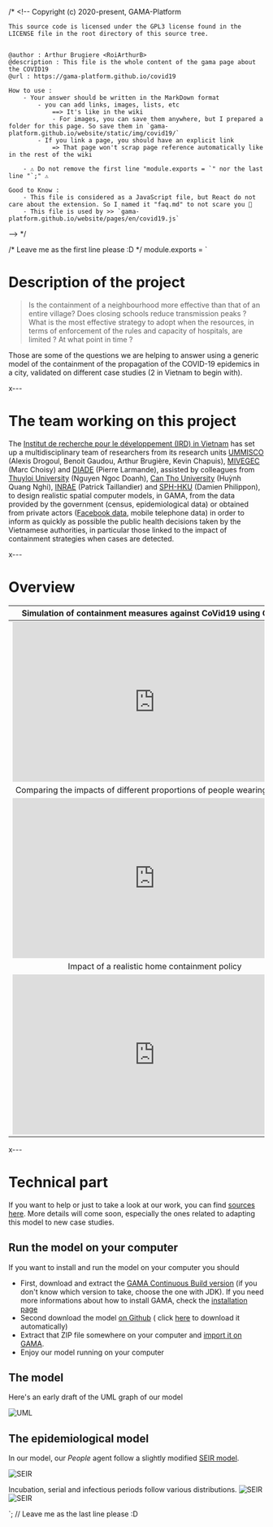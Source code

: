 /* <!--
	Copyright (c) 2020-present, GAMA-Platform

	This source code is licensed under the GPL3 license found in the
	LICENSE file in the root directory of this source tree.


	@author : Arthur Brugiere <RoiArthurB>
	@description : This file is the whole content of the gama page about the COVID19
	@url : https://gama-platform.github.io/covid19

	How to use :
		- Your answer should be written in the MarkDown format 
			- you can add links, images, lists, etc 
				==> It's like in the wiki
				- For images, you can save them anywhere, but I prepared a folder for this page. So save them in `gama-platform.github.io/website/static/img/covid19/`
			- If you link a page, you should have an explicit link
				=> That page won't scrap page reference automatically like in the rest of the wiki

		- ⚠️ Do not remove the first line "module.exports = `" nor the last line "`;" ⚠️

	Good to Know : 
		- This file is considered as a JavaScript file, but React do not care about the extension. So I named it "faq.md" to not scare you 🐻
		- This file is used by >> `gama-platform.github.io/website/pages/en/covid19.js`

--> */

/* Leave me as the first line please :D */ module.exports = `

# Description of the project

> Is the containment of a neighbourhood more effective than that of an entire village? Does closing schools reduce transmission peaks ? What is the most effective strategy to adopt when the resources, in terms of enforcement of the rules and capacity of hospitals, are limited ? At what point in time ? 

Those are some of the questions we are helping to answer using a generic model of the containment of the propagation of the COVID-19 epidemics in a city, validated on different case studies (2 in Vietnam to begin with).

x---

# The team working on this project 

The [Institut de recherche pour le développement (IRD) in Vietnam](https://en-vietnam.ird.fr/) has set up a multidisciplinary team of researchers from its research units [UMMISCO](https://www.ummisco.fr/) (Alexis Drogoul, Benoit Gaudou, Arthur Brugière, Kevin Chapuis), [MIVEGEC](https://www.mivegec.ird.fr/en/) (Marc Choisy) and [DIADE](https://diade.ird.fr/en) (Pierre Larmande), assisted by colleagues from [Thuyloi University](http://en.tlu.edu.vn/) (Nguyen Ngoc Doanh), [Can Tho University](https://en.ctu.edu.vn/) (Huỳnh Quang Nghi), [INRAE](https://www.inrae.fr/en) (Patrick Taillandier) and [SPH-HKU](https://sph.hku.hk/en/) (Damien Philippon), to design realistic spatial computer models, in GAMA, from the data provided by the government (census, epidemiological data) or obtained from private actors ([Facebook data](https://dataforgood.fb.com/), mobile telephone data) in order to inform as quickly as possible the public health decisions taken by the Vietnamese authorities, in particular those linked to the impact of containment strategies when cases are detected.

x---

# Overview

| Simulation of containment measures against CoVid19 using GAMA | Side by side simulation of CoVid19 propagation in two case studies |
|:--------:|:-------------:|
| <iframe width="560" height="315" src="https://www.youtube.com/embed/4AxIPHSZZkQ" frameborder="0" allow="accelerometer; autoplay; encrypted-media; gyroscope; picture-in-picture" allowfullscreen></iframe> |  <iframe width="560" height="315" src="https://www.youtube.com/embed/PxFljiGkXrc" frameborder="0" allow="accelerometer; autoplay; encrypted-media; gyroscope; picture-in-picture" allowfullscreen></iframe> |
| Comparing the impacts of different proportions of people wearing masks | Inter-human and environmental transmissions |
| <iframe width="560" height="315" src="https://www.youtube.com/embed/FYehyECkoh4" frameborder="0" allow="accelerometer; autoplay; encrypted-media; gyroscope; picture-in-picture" allowfullscreen></iframe> | <iframe width="560" height="315" src="https://www.youtube.com/embed/wmgx5FlAxFE" frameborder="0" allow="accelerometer; autoplay; encrypted-media; gyroscope; picture-in-picture" allowfullscreen></iframe> |
| Impact of a realistic home containment policy | Impact of the duration of the lockdown on the peak of the epidemics |
| <iframe width="560" height="315" src="https://www.youtube.com/embed/he-dvtHDXZE" frameborder="0" allow="accelerometer; autoplay; encrypted-media; gyroscope; picture-in-picture" allowfullscreen></iframe> | <iframe width="560" height="315" src="https://www.youtube.com/embed/uxMUnmaYQQY" frameborder="0" allow="accelerometer; autoplay; encrypted-media; gyroscope; picture-in-picture" allowfullscreen></iframe> |

x---

# Technical part

If you want to help or just to take a look at our work, you can find [sources here](https://github.com/WARMTeam/CoVid19). More details will come soon, especially the ones related to adapting this model to new case studies.

## Run the model on your computer

If you want to install and run the model on your computer you should 

- First, download and extract the [GAMA Continuous Build version](https://github.com/gama-platform/gama/releases/tag/continuous) (if you don't know which version to take, choose the one with JDK). If you need more informations about how to install GAMA, check the [installation page](https://gama-platform.github.io/wiki/Installation)
- Second download the model [on Github](https://github.com/WARMTeam/CoVid19) ( click [here](https://github.com/WARMTeam/CoVid19/archive/master.zip) to download it automatically)
- Extract that ZIP file somewhere on your computer and [import it on GAMA](https://gama-platform.github.io/wiki/ImportingModels).
- Enjoy our model running on your computer

## The model 

Here's an early draft of the UML graph of our model

![UML](/img/covid19/general-uml.png)

## The epidemiological model

In our model, our _People_ agent follow a slightly modified [SEIR model](https://en.wikipedia.org/wiki/Compartmental_models_in_epidemiology#The_SEIR_model).

![SEIR](/img/covid19/Epidemic-model-agent.png)

Incubation, serial and infectious periods follow various distributions.
![SEIR](/img/covid19/IncubationPeriod.png)
![SEIR](/img/covid19/Serial-Infectious-Distribution.png)


`; // Leave me as the last line please :D
